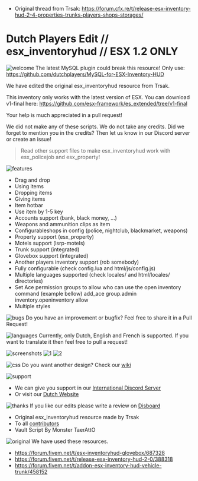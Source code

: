 - Original thread from Trsak: https://forum.cfx.re/t/release-esx-inventory-hud-2-4-properties-trunks-players-shops-storages/

# Dutch Players Edit // esx_inventoryhud // ESX 1.2 ONLY
![welcome](https://www.gemeentenieuwstad.nl/wp-content/uploads/2020/10/welcome.png)
The latest MySQL plugin could break this resource! Only use: https://github.com/dutchplayers/MySQL-for-ESX-Inventory-HUD

We have edited the original esx_inventoryhud resource from Trsak.

This inventory only works with the latest version of ESX. You can download v1-final here: https://github.com/esx-framework/es_extended/tree/v1-final

Your help is much appreciated in a pull request!

We did not make any of these scripts. We do not take any credits. Did we forget to mention you in the credits? Then let us know in our Discord server or create an issue!
    
> Read other support files to make esx_inventoryhud work with esx_policejob and esx_property!

![features](https://www.gemeentenieuwstad.nl/wp-content/uploads/2020/10/features.png)
- Drag and drop
- Using items
- Dropping items
- Giving items
- Item hotbar
- Use item by 1-5 key
- Accounts support (bank, black money, ...)
- Weapons and ammunition clips as item
- Configurableshops in config (police, nightclub, blackmarket, weapons)
- Property support (esx_property)
- Motels support (lsrp-motels)
- Trunk support (integrated)
- Glovebox support (integrated)
- Another players inventory support (rob somebody)
- Fully configurable (check config.lua and html/js/config.js)
- Multiple languages supported (check locales/ and html/locales/ directories)
- Set Ace permission groups to allow who can use the open inventory command (example bellow)
add_ace group.admin inventory.openinventory allow
- Multiple styles

![bugs](https://www.gemeentenieuwstad.nl/wp-content/uploads/2020/10/sendpr.png)
Do you have an improvement or bugfix? Feel free to share it in a Pull Request! 

![languages](https://www.gemeentenieuwstad.nl/wp-content/uploads/2020/10/languages.png)
Currently, only Dutch, English and French is supported. If you want to translate it then feel free to pull a request!

![screenshots](https://www.gemeentenieuwstad.nl/wp-content/uploads/2020/10/screenshots.png)
![1](https://raw.githubusercontent.com/dutchplayers/ESX-1.2-Inventory-HUD/master/Example_0.jpg)
![2](https://raw.githubusercontent.com/dutchplayers/ESX-1.2-Inventory-HUD/master/Example_01.jpg)

![css](https://www.gemeentenieuwstad.nl/wp-content/uploads/2020/10/customcss.png)
Do you want another design? Check our [wiki](https://github.com/dutchplayers/ESX-1.2-Inventory-HUD/wiki/11.-Custom-Design-(OPTIONAL))

![support](https://www.gemeentenieuwstad.nl/wp-content/uploads/2020/10/support.png)
- We can give you support in our [International Discord Server](https://www.dutch-players.nl/joindiscord)
- Or visit our [Dutch Website](https://www.dutch-players.nl/)

![thanks](https://www.gemeentenieuwstad.nl/wp-content/uploads/2020/10/thanks.png)
If you like our edits please write a review on [Disboard](https://disboard.org/nl/server/411618887227146251#reviews)
- Original esx_inventoryhud resource made by Trsak
- To all [contributors](https://github.com/dutchplayers/ESX-1.2-Inventory-HUD/graphs/contributors)
- Vault Script By Monster TaerAttO

![original](https://www.gemeentenieuwstad.nl/wp-content/uploads/2020/10/originalthreads.png)
We have used these resources.
- https://forum.fivem.net/t/esx-inventoryhud-glovebox/687328
- https://forum.fivem.net/t/release-esx-inventory-hud-2-0/388318
- https://forum.fivem.net/t/addon-esx-inventory-hud-vehicle-trunk/458152

